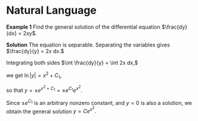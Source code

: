 # Natural Language

**Example 1** Find the general solution of the differential equation $\frac{dy}{dx} = 2xy$.

**Solution** The equation is separable. Separating the variables gives $\frac{dy}{y} = 2x dx.$

Integrating both sides $\int \frac{dy}{y} = \int 2x dx,$

we get $\ln |y| = x^2 + C_1,$

so that $y = \pm e^{x^2 + C_1} = \pm e^{C_1} e^{x^2}.$

Since $\pm e^{C_1}$ is an arbitrary nonzero constant, and $y=0$ is also a solution, we obtain the general solution $y = C e^{x^2}.$